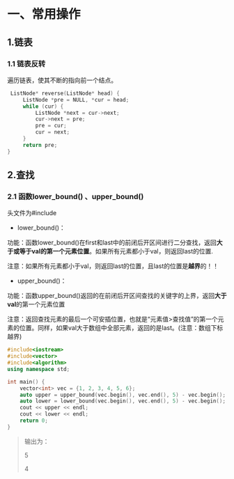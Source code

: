 # 一、常用操作

## 1.链表

### 1.1 链表反转

遍历链表，使其不断的指向前一个结点。

```c++
 ListNode* reverse(ListNode* head) {
     ListNode *pre = NULL, *cur = head;
     while (cur) {
         ListNode *next = cur->next;
         cur->next = pre;
         pre = cur;
         cur = next;
     }
     return pre;
}
```

## 2.查找

### 2.1 函数lower_bound() 、upper_bound()

头文件为#include<algorithm>

- lower_bound()：  

功能：函数lower_bound()在first和last中的前闭后开区间进行二分查找，返回**大于或等于val的第一个元素位置**。如果所有元素都小于val，则返回last的位置.     

注意：如果所有元素都小于val，则返回last的位置，且last的位置是**越界**的！！

- upper_bound()： 

功能：函数upper_bound()返回的在前闭后开区间查找的关键字的上界，返回**大于val**的第一个元素位置    

注意：返回查找元素的最后一个可安插位置，也就是“元素值>查找值”的第一个元素的位置。同样，如果val大于数组中全部元素，返回的是last。(注意：数组下标越界)

```c++
#include<iostream>
#include<vector>
#include<algorithm>
using namespace std;

int main() {
    vector<int> vec = {1, 2, 3, 4, 5, 6};
    auto upper = upper_bound(vec.begin(), vec.end(), 5) - vec.begin();
    auto lower = lower_bound(vec.begin(), vec.end(), 5) - vec.begin();
    cout << upper << endl;
    cout << lower << endl;
    return 0;
}
```

> 输出为：
>
> 5  
>
> 4  